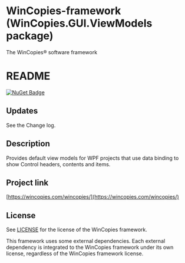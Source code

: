 ﻿WinCopies-framework (WinCopies.GUI.ViewModels package)
======================================================

The WinCopies® software framework

README
======

[![NuGet Badge](https://buildstats.info/nuget/WinCopies.GUI.ViewModels)](https://www.nuget.org/packages/WinCopies.GUI.ViewModels/)

Updates
-------

See the Change log.

Description
-----------

Provides default view models for WPF projects that use data binding to show Control headers, contents and items.

Project link
------------

[https://wincopies.com/wincopies/](https://wincopies.com/wincopies/)

License
-------

See [LICENSE](https://github.com/pierresprim/WinCopies-framework/blob/master/LICENSE) for the license of the WinCopies framework.

This framework uses some external dependencies. Each external dependency is integrated to the WinCopies framework under its own license, regardless of the WinCopies framework license.
